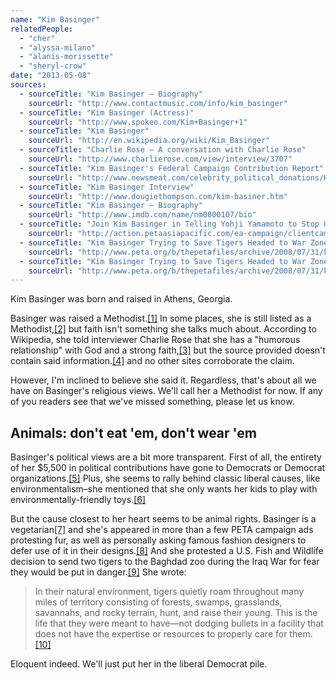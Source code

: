 ```yaml
---
name: "Kim Basinger"
relatedPeople:
  - "cher"
  - "alyssa-milano"
  - "alanis-morissette"
  - "sheryl-crow"
date: "2013-05-08"
sources:
  - sourceTitle: "Kim Basinger – Biography"
    sourceUrl: "http://www.contactmusic.com/info/kim_basinger"
  - sourceTitle: "Kim Basinger (Actress)"
    sourceUrl: "http://www.spokeo.com/Kim+Basinger+1"
  - sourceTitle: "Kim Basinger"
    sourceUrl: "http://en.wikipedia.org/wiki/Kim_Basinger"
  - sourceTitle: "Charlie Rose – A conversation with Charlie Rose"
    sourceUrl: "http://www.charlierose.com/view/interview/3707"
  - sourceTitle: "Kim Basinger's Federal Campaign Contribution Report"
    sourceUrl: "http://www.newsmeat.com/celebrity_political_donations/Kim_Basinger.php"
  - sourceTitle: "Kim Basinger Interview"
    sourceUrl: "http://www.dougiethompson.com/kim-basiner.htm"
  - sourceTitle: "Kim Basinger – Biography"
    sourceUrl: "http://www.imdb.com/name/nm0000107/bio"
  - sourceTitle: "Join Kim Basinger in Telling Yohji Yamamoto to Stop Using Fur"
    sourceUrl: "http://action.petaasiapacific.com/ea-campaign/clientcampaign.do?ea.client.id=110&ea.campaign.id=4466&ea.param.extras=ea_source_code:papadvyypro~c=papyypro"
  - sourceTitle: "Kim Basinger Trying to Save Tigers Headed to War Zone"
    sourceUrl: "http://www.peta.org/b/thepetafiles/archive/2008/07/31/kim-basinger-trying-to-save-tigers-headed-to-war-zone.aspx"
  - sourceTitle: "Kim Basinger Trying to Save Tigers Headed to War Zone"
    sourceUrl: "http://www.peta.org/b/thepetafiles/archive/2008/07/31/kim-basinger-trying-to-save-tigers-headed-to-war-zone.aspx"
---
```


Kim Basinger was born and raised in Athens, Georgia.

Basinger was raised a Methodist.<a class="source-citation" href="http://www.contactmusic.com/info/kim_basinger" title="Kim Basinger – Biography">[1]</a> In some places, she is still listed as a Methodist,<a class="source-citation" href="http://www.spokeo.com/Kim+Basinger+1" title="Kim Basinger (Actress)">[2]</a> but faith isn't something she talks much about. According to Wikipedia, she told interviewer Charlie Rose that she has a "humorous relationship" with God and a strong faith,<a class="source-citation" href="http://en.wikipedia.org/wiki/Kim_Basinger" title="Kim Basinger">[3]</a> but the source provided doesn't contain said information.<a class="source-citation" href="http://www.charlierose.com/view/interview/3707" title="Charlie Rose – A conversation with Charlie Rose">[4]</a> and no other sites corroborate the claim.

However, I'm inclined to believe she said it. Regardless, that's about all we have on Basinger's religious views. We'll call her a Methodist for now. If any of you readers see that we've missed something, please let us know.


## Animals: don't eat 'em, don't wear 'em

Basinger's political views are a bit more transparent. First of all, the entirety of her $5,500 in political contributions have gone to Democrats or Democrat organizations.<a class="source-citation" href="http://www.newsmeat.com/celebrity_political_donations/Kim_Basinger.php" title="Kim Basinger&apos;s Federal Campaign Contribution Report">[5]</a> Plus, she seems to rally behind classic liberal causes, like environmentalism–she mentioned that she only wants her kids to play with environmentally-friendly toys.<a class="source-citation" href="http://www.dougiethompson.com/kim-basiner.htm" title="Kim Basinger Interview">[6]</a>

But the cause closest to her heart seems to be animal rights. Basinger is a vegetarian<a class="source-citation" href="http://www.imdb.com/name/nm0000107/bio" title="Kim Basinger – Biography">[7]</a> and she's appeared in more than a few PETA campaign ads protesting fur, as well as personally asking famous fashion designers to defer use of it in their designs.<a class="source-citation" href="http://action.petaasiapacific.com/ea-campaign/clientcampaign.do?ea.client.id=110&ea.campaign.id=4466&ea.param.extras=ea_source_code:papadvyypro~c=papyypro" title="Join Kim Basinger in Telling Yohji Yamamoto to Stop Using Fur">[8]</a> And she protested a U.S. Fish and Wildlife decision to send two tigers to the Baghdad zoo during the Iraq War for fear they would be put in danger.<a class="source-citation" href="http://www.peta.org/b/thepetafiles/archive/2008/07/31/kim-basinger-trying-to-save-tigers-headed-to-war-zone.aspx" title="Kim Basinger Trying to Save Tigers Headed to War Zone">[9]</a> She wrote:

>In their natural environment, tigers quietly roam throughout many miles of territory consisting of forests, swamps, grasslands, savannahs, and rocky terrain, hunt, and raise their young. This is the life that they were meant to have—not dodging bullets in a facility that does not have the expertise or resources to properly care for them.<a class="source-citation" href="http://www.peta.org/b/thepetafiles/archive/2008/07/31/kim-basinger-trying-to-save-tigers-headed-to-war-zone.aspx" title="Kim Basinger Trying to Save Tigers Headed to War Zone">[10]</a>

Eloquent indeed. We'll just put her in the liberal Democrat pile.